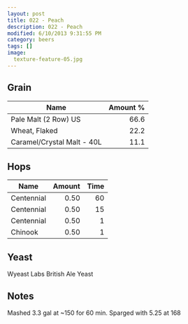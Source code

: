 ```yaml
---
layout: post
title: 022 - Peach
description: 022 - Peach
modified: 6/10/2013 9:31:55 PM
category: beers
tags: []
image:
  texture-feature-05.jpg
---
```



## Grain

| Name | Amount %|
| ---- | ------: |
| Pale Malt (2 Row) US | 66.6 
| Wheat, Flaked | 22.2 
| Caramel/Crystal Malt - 40L | 11.1 

## Hops

| Name | Amount | Time |
| ---- | -----: | ---: |
| Centennial | 0.50 | 60 
| Centennial | 0.50 | 15 
| Centennial | 0.50 | 1 
| Chinook | 0.50 | 1 

## Yeast
Wyeast Labs British Ale Yeast

## Notes
Mashed 3.3 gal at ~150 for 60 min. Sparged with 5.25 at 168

